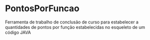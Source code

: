 # PontosPorFuncao
Ferramenta de trabalho de conclusão de curso para estabelecer a quantidades de pontos por função estabelecidas no esqueleto de um código JAVA

